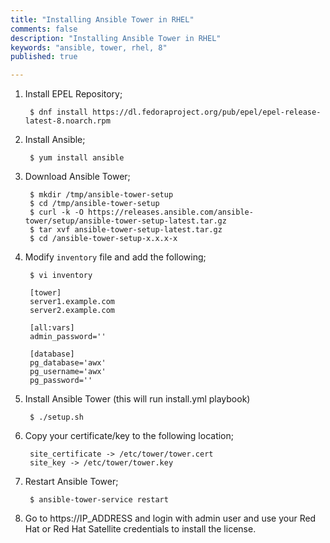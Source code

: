 ```yaml
---
title: "Installing Ansible Tower in RHEL"
comments: false
description: "Installing Ansible Tower in RHEL"
keywords: "ansible, tower, rhel, 8"
published: true

---
```



1. Install EPEL Repository;
        
        $ dnf install https://dl.fedoraproject.org/pub/epel/epel-release-latest-8.noarch.rpm

2. Install Ansible;

        $ yum install ansible 

3. Download Ansible Tower;

        $ mkdir /tmp/ansible-tower-setup
        $ cd /tmp/ansible-tower-setup
        $ curl -k -O https://releases.ansible.com/ansible-tower/setup/ansible-tower-setup-latest.tar.gz
        $ tar xvf ansible-tower-setup-latest.tar.gz
        $ cd /ansible-tower-setup-x.x.x-x

5. Modify `inventory` file and add the following;

        $ vi inventory
        
        [tower]
        server1.example.com
        server2.example.com
        
        [all:vars]
        admin_password=''
        
        [database]
        pg_database='awx'
        pg_username='awx'
        pg_password=''

6. Install Ansible Tower (this will run install.yml playbook)

        $ ./setup.sh

7. Copy your certificate/key to the following location;

        site_certificate -> /etc/tower/tower.cert
        site_key -> /etc/tower/tower.key

8. Restart Ansible Tower;

        $ ansible-tower-service restart

9. Go to https://IP_ADDRESS and login with admin user and use your Red Hat or Red Hat Satellite credentials to install the license.
